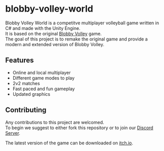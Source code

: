 # blobby-volley-world

Blobby Volley World is a competitve multiplayer volleyball game written in C# and made with the Unity Engine.<br>
It is based on the original [Blobby Volley](http://blobbyvolley.de) game.<br>
The goal of this project is to remake the original game and provide a modern and extended version of Blobby Volley.

## Features

* Online and local multiplayer
* Different game modes to play
* 2v2 matches
* Fast paced and fun gameplay
* Updated graphics

## Contributing

Any contributions to this project are welcomed.<br>
To begin we suggest to either fork this repository or to join our [Discord Server](https://discord.gg/Hu6UEKyE3y).

The latest version of the game can be downloaded on [itch.io](https://eulemitkeule.itch.io/blobby-volley-world).
